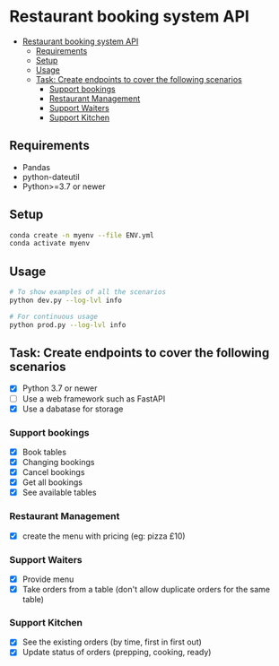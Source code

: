 # Restaurant booking system API

- [Restaurant booking system API](#restaurant-booking-system-api)
  - [Requirements](#requirements)
  - [Setup](#setup)
  - [Usage](#usage)
  - [Task: Create endpoints to cover the following scenarios](#task-create-endpoints-to-cover-the-following-scenarios)
    - [Support bookings](#support-bookings)
    - [Restaurant Management](#restaurant-management)
    - [Support Waiters](#support-waiters)
    - [Support Kitchen](#support-kitchen)

## Requirements

- Pandas
- python-dateutil
- Python>=3.7 or newer

## Setup

```bash
conda create -n myenv --file ENV.yml
conda activate myenv
```

## Usage

```bash
# To show examples of all the scenarios
python dev.py --log-lvl info 
```

```bash
# For continuous usage
python prod.py --log-lvl info 
```

## Task: Create endpoints to cover the following scenarios

- [x] Python 3.7 or newer
- [ ] Use a web framework such as FastAPI
- [x] Use a dabatase for storage

### Support bookings

- [x] Book tables
- [x] Changing bookings
- [x] Cancel bookings
- [x] Get all bookings
- [x] See available tables

### Restaurant Management

- [x] create the menu with pricing (eg: pizza £10)

### Support Waiters

- [x] Provide menu
- [x] Take orders from a table (don't allow duplicate orders for the same table)

### Support Kitchen

- [x] See the existing orders (by time, first in first out)
- [x] Update status of orders (prepping, cooking, ready)
